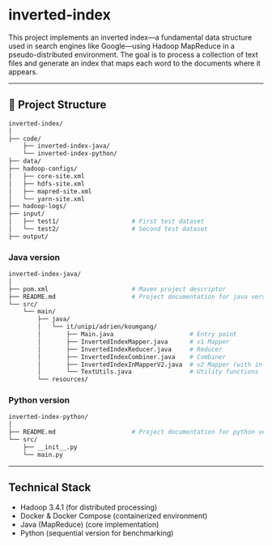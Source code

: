 # inverted-index
This project implements an inverted index—a fundamental data structure used in search engines like Google—using Hadoop MapReduce in a pseudo-distributed environment.
The goal is to process a collection of text files and generate an index that maps each word to the documents where it appears.


---

## 📁 Project Structure

```bash
inverted-index/
│
├── code/
    ├── inverted-index-java/
    └── inverted-index-python/
├── data/
├── hadoop-configs/
│   ├── core-site.xml
│   ├── hdfs-site.xml
│   ├── mapred-site.xml
│   └── yarn-site.xml
├── hadoop-logs/
├── input/
│   ├── test1/                    # First test dataset
│   └── test2/                    # Second test dataset
├── output/
```

### Java version


```bash
inverted-index-java/
│
├── pom.xml                       # Maven project descriptor
├── README.md                     # Project documentation for java version
└── src/
    └── main/
        ├── java/
        │   └── it/unipi/adrien/koumgang/
        │       ├── Main.java                     # Entry point
        │       ├── InvertedIndexMapper.java      # v1 Mapper
        │       ├── InvertedIndexReducer.java     # Reducer
        │       ├── InvertedIndexCombiner.java    # Combiner
        │       ├── InvertedIndexInMapperV2.java  # v2 Mapper (with in-mapper combining)
        │       └── TextUtils.java                # Utility functions
        └── resources/
```

### Python version

```bash
inverted-index-python/
│
├── README.md                     # Project documentation for python version
└── src/
    ├── __init__.py
    └── main.py
```

---

## Technical Stack

- Hadoop 3.4.1 (for distributed processing)
- Docker & Docker Compose (containerized environment)
- Java (MapReduce) (core implementation)
- Python (sequential version for benchmarking)

